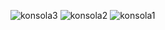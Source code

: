 ![konsola3](https://github.com/user-attachments/assets/d55e3343-791e-40d4-9127-439b806b404c)
![konsola2](https://github.com/user-attachments/assets/0b870e38-652c-4de0-8130-9fc5f11ccf4a)
![konsola1](https://github.com/user-attachments/assets/e198d638-285d-40e0-a66c-158d31961905)
